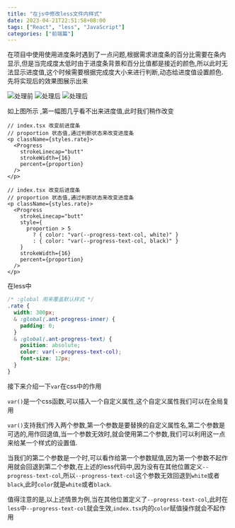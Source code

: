 ```yaml
---
title: "在js中修改less文件内样式"
date: 2023-04-21T22:51:58+08:00
tags: ["React", "less", "JavaScript"]
categories: ["前端篇"]
---
```


在项目中使用使用进度条时遇到了一点问题,根据需求进度条的百分比需要在条内显示,但是当完成度太低时由于进度条背景和百分比值都是接近的颜色,所以此时无法显示进度值,这个时候需要根据完成度大小来进行判断,动态给进度值设置颜色.
先将实现后的效果图展示出来

![处理前](https://s2.loli.net/2023/04/21/DjEV3rXHa7iPnZz.png)
![处理后](https://s2.loli.net/2023/04/21/7qoB4yiRFwf2UWA.png)
![处理后](https://s2.loli.net/2023/04/21/w8sVEmb6YceQNv2.png)

如上图所示 ,第一幅图几乎看不出来进度值,此时我们稍作改变

```tsx
// index.tsx 改变前进度条
// proportion 状态值,通过判断状态来改变进度条
<p className={styles.rate}>
  <Progress
    strokeLinecap="butt"
    strokeWidth={16}
    percent={proportion}
  />
</p>
```
```tsx
// index.tsx 改变后进度条
// proportion 状态值,通过判断状态来改变进度条
<p className={styles.rate}>
  <Progress
    strokeLinecap="butt"
    style={
      proportion > 5
        ? { color: "var(--progress-text-col, white)" }
        : { color: "var(--progress-text-col, black)" }
    }
    strokeWidth={16}
    percent={proportion}
  />
</p>
```
在less中
```css
/* :global 用来覆盖默认样式 */
.rate {
  width: 300px;
  & :global(.ant-progress-inner) {
    padding: 0;
  }
  & :global(.ant-progress-text) {
    position: absolute;
    color: var(--progress-text-col);
    font-size: 12px;
  }
}
```

接下来介绍一下`var`在css中的作用

`var()`是一个css函数,可以插入一个自定义属性,这个自定义属性我们可以在全局复用

`var()`支持我们传入两个参数,第一个参数是要替换的自定义属性名,第二个参数是可选的,用作回退值,当一个参数无效时,就会使用第二个参数,我们可以利用这一点来给某一个样式的设置值.

当我们的第二个参数是一个时,可以看作给第一个参数赋值,因为第一个参数不起作用就会回退到第二个参数,在上述的less代码中,因为没有在其他位置定义`--progress-text-col`,所以`--progress-text-col`这个参数无效回退到`white`或者`black`,此时`color`就是`white`或者`black`.



值得注意的是,以上述情景为例,当在其他位置定义了`--progress-text-col`,此时在`less`中`--progress-text-col`就会生效,`index.tsx`内的`color`赋值操作就会不起作用
